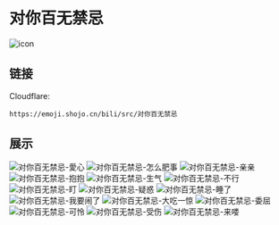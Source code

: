 # 对你百无禁忌
![icon](https://emoji.shojo.cn/bili/src/对你百无禁忌/icon.png)
## 链接
Cloudflare:
```
https://emoji.shojo.cn/bili/src/对你百无禁忌
```
## 展示
![对你百无禁忌-愛心](https://emoji.shojo.cn/bili/src/对你百无禁忌/对你百无禁忌-愛心.png)
![对你百无禁忌-怎么肥事](https://emoji.shojo.cn/bili/src/对你百无禁忌/对你百无禁忌-怎么肥事.png)
![对你百无禁忌-亲亲](https://emoji.shojo.cn/bili/src/对你百无禁忌/对你百无禁忌-亲亲.png)
![对你百无禁忌-抱抱](https://emoji.shojo.cn/bili/src/对你百无禁忌/对你百无禁忌-抱抱.png)
![对你百无禁忌-生气](https://emoji.shojo.cn/bili/src/对你百无禁忌/对你百无禁忌-生气.png)
![对你百无禁忌-不行](https://emoji.shojo.cn/bili/src/对你百无禁忌/对你百无禁忌-不行.png)
![对你百无禁忌-盯](https://emoji.shojo.cn/bili/src/对你百无禁忌/对你百无禁忌-盯.png)
![对你百无禁忌-疑惑](https://emoji.shojo.cn/bili/src/对你百无禁忌/对你百无禁忌-疑惑.png)
![对你百无禁忌-睡了](https://emoji.shojo.cn/bili/src/对你百无禁忌/对你百无禁忌-睡了.png)
![对你百无禁忌-我要闹了](https://emoji.shojo.cn/bili/src/对你百无禁忌/对你百无禁忌-我要闹了.png)
![对你百无禁忌-大吃一惊](https://emoji.shojo.cn/bili/src/对你百无禁忌/对你百无禁忌-大吃一惊.png)
![对你百无禁忌-委屈](https://emoji.shojo.cn/bili/src/对你百无禁忌/对你百无禁忌-委屈.png)
![对你百无禁忌-可怜](https://emoji.shojo.cn/bili/src/对你百无禁忌/对你百无禁忌-可怜.png)
![对你百无禁忌-受伤](https://emoji.shojo.cn/bili/src/对你百无禁忌/对你百无禁忌-受伤.png)
![对你百无禁忌-来喽](https://emoji.shojo.cn/bili/src/对你百无禁忌/对你百无禁忌-来喽.png)
